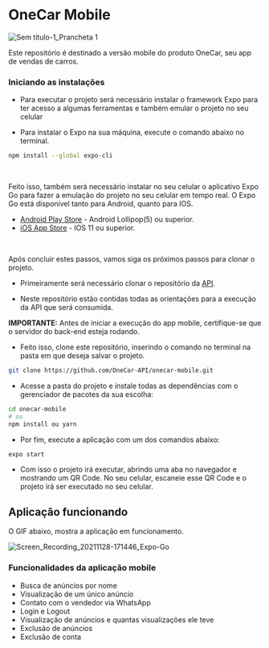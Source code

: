 # OneCar Mobile

![Sem título-1_Prancheta 1](https://user-images.githubusercontent.com/56441318/133950991-44ac40d3-c041-4c7a-b35b-bbf84abc9c37.png)


Este repositório é destinado a versão mobile do produto OneCar, seu app de vendas de carros.

### Iniciando as instalações

- Para executar o projeto será necessário instalar o framework Expo para ter acesso a algumas ferramentas e também emular o projeto no seu celular

- Para instalar o Expo na sua máquina, execute o comando abaixo no terminal.

```bash
npm install --global expo-cli
```
<br>

Feito isso, também será necessário instalar no seu celular o aplicativo Expo Go para fazer a emulação do projeto no seu celular em tempo real. O Expo Go está disponível tanto para Android, quanto para IOS.

- [Android Play Store](https://play.google.com/store/apps/details?id=host.exp.exponent) - Android Lollipop(5) ou superior.
- [iOS App Store](https://itunes.com/apps/exponent) - IOS 11 ou superior.

<br>

Após concluir estes passos, vamos siga os próximos passos para clonar o projeto.

- Primeiramente será necessário clonar o repositório da [API](https://github.com/OneCar-API/onecar-webservice). 

- Neste repositório estão contidas todas as orientações para a execução da API que será consumida.


**IMPORTANTE:** Antes de iniciar a execução do app mobile, certifique-se que o servidor do back-end esteja rodando. 

- Feito isso, clone este repositório, inserindo o comando no terminal na pasta em que deseja salvar o projeto.

```bash
git clone https://github.com/OneCar-API/onecar-mobile.git
```

- Acesse a pasta do projeto e instale todas as dependências com o gerenciador de pacotes da sua escolha:

```bash
cd onecar-mobile
# ou
npm install ou yarn
```

- Por fim, execute a aplicação com um dos comandos abaixo:

```bash
expo start
```

- Com isso o projeto irá executar, abrindo uma aba no navegador e mostrando um QR Code. No seu celular, escaneie esse QR Code e o projeto irá ser executado no seu celular.


## Aplicação funcionando
O GIF abaixo, mostra a aplicação em funcionamento.

![Screen_Recording_20211128-171446_Expo-Go](https://user-images.githubusercontent.com/56441318/143797872-c68ec189-281a-42e8-be0a-55eec925331b.gif)

### Funcionalidades da aplicação mobile
- Busca de anúncios por nome
- Visualização de um único anúncio
- Contato com o vendedor via WhatsApp
- Login e Logout
- Visualização de anúncios e quantas visualizações ele teve
- Exclusão de anúncios
- Exclusão de conta
